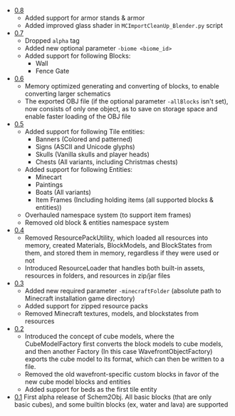 - [0.8](https://github.com/DavixDevelop/schem2obj/releases/tag/v0.8)
  - Added support for armor stands & armor
  - Added improved glass shader in `MCImportCleanUp_Blender.py` script
- [0.7](https://github.com/DavixDevelop/schem2obj/releases/tag/v0.7)
  - Dropped `alpha` tag
  - Added new optional parameter `-biome <biome_id>`
  - Added support for following Blocks:
    - Wall
    - Fence Gate
- [0.6](https://github.com/DavixDevelop/schem2obj/releases/tag/v0.6-alpha)
  - Memory optimized generating and converting of blocks, to enable converting larger schematics
  - The exported OBJ file (if the optional parameter `-allBlocks` isn't set), now consists of only one object, 
    as to save on storage space and enable faster loading of the OBJ file
- [0.5](https://github.com/DavixDevelop/schem2obj/releases/tag/v0.5-alpha)
  - Added support for following Tile entities: 
      - Banners (Colored and patterned)
      - Signs (ASCII and Unicode glyphs)
      - Skulls (Vanilla skulls and player heads)
      - Chests (All variants, including Christmas chests)
  - Added support for following Entities:
      - Minecart
      - Paintings
      - Boats (All variants)
      - Item Frames (Including holding items (all supported blocks & entities))
  - Overhauled namespace system (to support item frames)
  - Removed old block & entities namespace system
- [0.4](https://github.com/DavixDevelop/schem2obj/releases/tag/v0.4-alpha)
  - Removed ResourcePackUtility, which loaded all resources into memory, created Materials, BlockModels, and BlockStates from them, and stored them in memory, regardless if they were used or not
  - Introduced ResourceLoader that handles both built-in assets, resources in folders, and resources in zip/jar files
- [0.3](https://github.com/DavixDevelop/schem2obj/releases/tag/v0.3-alpha)
    - Added new required parameter `-minecraftFolder` (absolute path to Minecraft installation game directory)
    - Added support for zipped resource packs
    - Removed Minecraft textures, models, and blockstates from resources
- [0.2](https://github.com/DavixDevelop/schem2obj/releases/tag/v0.2-alpha)
    - Introduced the concept of cube models, where the CubeModelFactory first converts the block models to cube models, and then another Factory (In this case WavefrontObjectFactory) exports the cube model to its format, which can then be written to a file.
    - Removed the old wavefront-specific custom blocks in favor of the new cube model blocks and entities
    - Added support for beds as the first tile entity
- [0.1](https://github.com/DavixDevelop/schem2obj/releases/tag/v0.1-alpha) First alpha release of Schem2Obj. All basic blocks (that are only basic cubes), and some builtin blocks (ex, water and lava) are supported